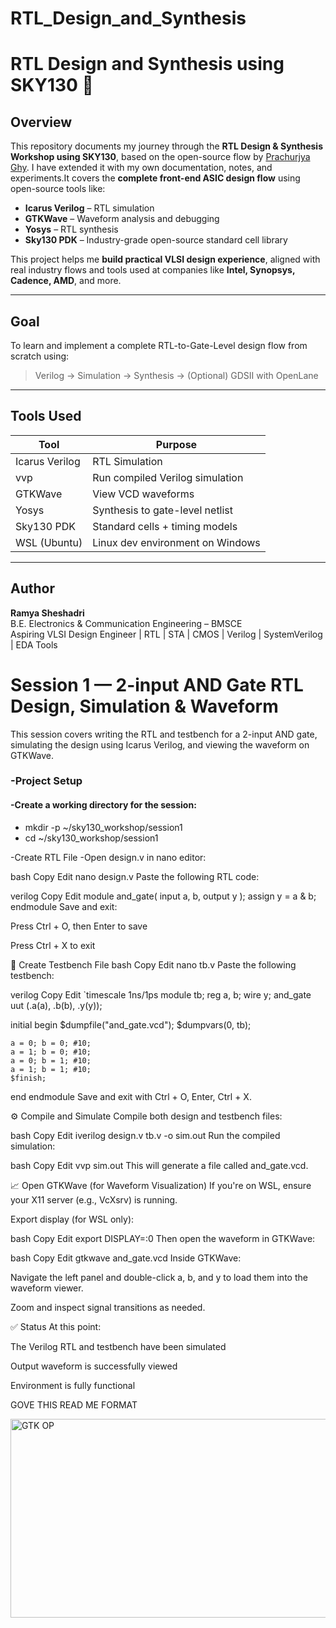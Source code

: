 # RTL_Design_and_Synthesis
# RTL Design and Synthesis using SKY130 🚀

## Overview

This repository documents my journey through the **RTL Design & Synthesis Workshop using SKY130**, based on the open-source flow by [Prachurjya Ghy](https://github.com/prachurjyaghy/RTL_Design_and_Synthesis_Workshop_Using_SKY130).  I have extended it with my own documentation, notes, and experiments.It covers the **complete front-end ASIC design flow** using open-source tools like:

- **Icarus Verilog** – RTL simulation
- **GTKWave** – Waveform analysis and debugging
- **Yosys** – RTL synthesis
- **Sky130 PDK** – Industry-grade open-source standard cell library

This project helps me **build practical VLSI design experience**, aligned with real industry flows and tools used at companies like **Intel, Synopsys, Cadence, AMD**, and more.

---

## Goal

To learn and implement a complete RTL-to-Gate-Level design flow from scratch using:
> Verilog →  Simulation →  Synthesis → (Optional) GDSII with OpenLane

---

## Tools Used

| Tool        | Purpose                         |
|-------------|---------------------------------|
| Icarus Verilog | RTL Simulation               |
| vvp         | Run compiled Verilog simulation |
| GTKWave     | View VCD waveforms              |
| Yosys       | Synthesis to gate-level netlist |
| Sky130 PDK  | Standard cells + timing models  |
| WSL (Ubuntu) | Linux dev environment on Windows |

---

##  Author

**Ramya Sheshadri**  
B.E. Electronics & Communication Engineering – BMSCE  
Aspiring VLSI Design Engineer | RTL | STA | CMOS | Verilog | SystemVerilog | EDA Tools 

# Session 1 — 2-input AND Gate RTL Design, Simulation & Waveform

This session covers writing the RTL and testbench for a 2-input AND gate, simulating the design using Icarus Verilog, and viewing the waveform on GTKWave.


### -Project Setup
 #### -Create a working directory for the session:
  - mkdir -p ~/sky130_workshop/session1
  - cd ~/sky130_workshop/session1

  
-Create RTL File
 -Open design.v in nano editor:

bash
Copy
Edit
nano design.v
Paste the following RTL code:

verilog
Copy
Edit
module and_gate(
  input a, b,
  output y
);
  assign y = a & b;
endmodule
Save and exit:

Press Ctrl + O, then Enter to save

Press Ctrl + X to exit

📝 Create Testbench File
bash
Copy
Edit
nano tb.v
Paste the following testbench:

verilog
Copy
Edit
`timescale 1ns/1ps
module tb;
  reg a, b;
  wire y;
  and_gate uut (.a(a), .b(b), .y(y));

  initial begin
    $dumpfile("and_gate.vcd");
    $dumpvars(0, tb);
    
    a = 0; b = 0; #10;
    a = 1; b = 0; #10;
    a = 0; b = 1; #10;
    a = 1; b = 1; #10;
    $finish;
  end
endmodule
Save and exit with Ctrl + O, Enter, Ctrl + X.

⚙️ Compile and Simulate
Compile both design and testbench files:

bash
Copy
Edit
iverilog design.v tb.v -o sim.out
Run the compiled simulation:

bash
Copy
Edit
vvp sim.out
This will generate a file called and_gate.vcd.

📈 Open GTKWave (for Waveform Visualization)
If you're on WSL, ensure your X11 server (e.g., VcXsrv) is running.

Export display (for WSL only):

bash
Copy
Edit
export DISPLAY=:0
Then open the waveform in GTKWave:

bash
Copy
Edit
gtkwave and_gate.vcd
Inside GTKWave:

Navigate the left panel and double-click a, b, and y to load them into the waveform viewer.

Zoom and inspect signal transitions as needed.

✅ Status
At this point:

The Verilog RTL and testbench have been simulated

Output waveform is successfully viewed

Environment is fully functional


GOVE THIS READ ME FORMAT

<img width="955" height="318" alt="GTK OP" src="https://github.com/user-attachments/assets/7f4e527b-328f-41da-b3ae-5661281cb3fb" />

